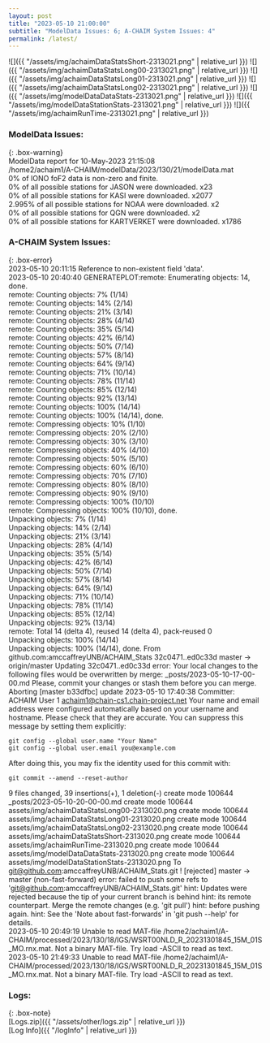 ```yaml
---
layout: post
title: "2023-05-10 21:00:00"
subtitle: "ModelData Issues: 6; A-CHAIM System Issues: 4"
permalink: /latest/
---
```


![]({{ "/assets/img/achaimDataStatsShort-2313021.png" | relative_url }})
![]({{ "/assets/img/achaimDataStatsLong00-2313021.png" | relative_url }})
![]({{ "/assets/img/achaimDataStatsLong01-2313021.png" | relative_url }})
![]({{ "/assets/img/achaimDataStatsLong02-2313021.png" | relative_url }})
![]({{ "/assets/img/modelDataDataStats-2313021.png" | relative_url }})
![]({{ "/assets/img/modelDataStationStats-2313021.png" | relative_url }})
![]({{ "/assets/img/achaimRunTime-2313021.png" | relative_url }})


### ModelData Issues:  
  
{: .box-warning}  
 ModelData report for 10-May-2023 21:15:08   
 /home2/achaim1/A-CHAIM/modelData/2023/130/21/modelData.mat   
 0% of IONO foF2 data is non-zero and finite.   
 0% of all possible stations for JASON were downloaded. x23   
 0% of all possible stations for KASI were downloaded. x2077   
 2.995% of all possible stations for NOAA were downloaded. x2   
 0% of all possible stations for QGN were downloaded. x2   
 0% of all possible stations for KARTVERKET were downloaded. x1786   
  
### A-CHAIM System Issues:  
  
{: .box-error}  
2023-05-10 20:11:15 Reference to non-existent field 'data'.  
2023-05-10 20:40:40 GENERATEPLOT:remote: Enumerating objects: 14, done.        
remote: Counting objects:   7% (1/14)        remote: Counting objects:  14% (2/14)        remote: Counting objects:  21% (3/14)        remote: Counting objects:  28% (4/14)        remote: Counting objects:  35% (5/14)        remote: Counting objects:  42% (6/14)        remote: Counting objects:  50% (7/14)        remote: Counting objects:  57% (8/14)        remote: Counting objects:  64% (9/14)        remote: Counting objects:  71% (10/14)        remote: Counting objects:  78% (11/14)        remote: Counting objects:  85% (12/14)        remote: Counting objects:  92% (13/14)        remote: Counting objects: 100% (14/14)        remote: Counting objects: 100% (14/14), done.        
remote: Compressing objects:  10% (1/10)        remote: Compressing objects:  20% (2/10)        remote: Compressing objects:  30% (3/10)        remote: Compressing objects:  40% (4/10)        remote: Compressing objects:  50% (5/10)        remote: Compressing objects:  60% (6/10)        remote: Compressing objects:  70% (7/10)        remote: Compressing objects:  80% (8/10)        remote: Compressing objects:  90% (9/10)        remote: Compressing objects: 100% (10/10)        remote: Compressing objects: 100% (10/10), done.        
Unpacking objects:   7% (1/14)   Unpacking objects:  14% (2/14)   Unpacking objects:  21% (3/14)   Unpacking objects:  28% (4/14)   Unpacking objects:  35% (5/14)   Unpacking objects:  42% (6/14)   Unpacking objects:  50% (7/14)   Unpacking objects:  57% (8/14)   Unpacking objects:  64% (9/14)   Unpacking objects:  71% (10/14)   Unpacking objects:  78% (11/14)   Unpacking objects:  85% (12/14)   Unpacking objects:  92% (13/14)   remote: Total 14 (delta 4), reused 14 (delta 4), pack-reused 0        
Unpacking objects: 100% (14/14)   Unpacking objects: 100% (14/14), done.
From github.com:amccaffreyUNB/ACHAIM_Stats
   32c0471..ed0c33d  master     -> origin/master
Updating 32c0471..ed0c33d
error: Your local changes to the following files would be overwritten by merge:
	_posts/2023-05-10-17-00-00.md
Please, commit your changes or stash them before you can merge.
Aborting
[master b33dfbc] update 2023-05-10 17:40:38
 Committer: ACHAIM User 1 <achaim1@chain-cs1.chain-project.net>
Your name and email address were configured automatically based
on your username and hostname. Please check that they are accurate.
You can suppress this message by setting them explicitly:

    git config --global user.name "Your Name"
    git config --global user.email you@example.com

After doing this, you may fix the identity used for this commit with:

    git commit --amend --reset-author

 9 files changed, 39 insertions(+), 1 deletion(-)
 create mode 100644 _posts/2023-05-10-20-00-00.md
 create mode 100644 assets/img/achaimDataStatsLong00-2313020.png
 create mode 100644 assets/img/achaimDataStatsLong01-2313020.png
 create mode 100644 assets/img/achaimDataStatsLong02-2313020.png
 create mode 100644 assets/img/achaimDataStatsShort-2313020.png
 create mode 100644 assets/img/achaimRunTime-2313020.png
 create mode 100644 assets/img/modelDataDataStats-2313020.png
 create mode 100644 assets/img/modelDataStationStats-2313020.png
To git@github.com:amccaffreyUNB/ACHAIM_Stats.git
 ! [rejected]        master -> master (non-fast-forward)
error: failed to push some refs to 'git@github.com:amccaffreyUNB/ACHAIM_Stats.git'
hint: Updates were rejected because the tip of your current branch is behind
hint: its remote counterpart. Merge the remote changes (e.g. 'git pull')
hint: before pushing again.
hint: See the 'Note about fast-forwards' in 'git push --help' for details.  
2023-05-10 20:49:19 Unable to read MAT-file /home2/achaim1/A-CHAIM/processed/2023/130/18/IGS/WSRT00NLD_R_20231301845_15M_01S_MO.rnx.mat. Not a binary MAT-file. Try load -ASCII to read as text.  
2023-05-10 21:49:33 Unable to read MAT-file /home2/achaim1/A-CHAIM/processed/2023/130/18/IGS/WSRT00NLD_R_20231301845_15M_01S_MO.rnx.mat. Not a binary MAT-file. Try load -ASCII to read as text.  

### Logs:  
  
{: .box-note}  
[Logs.zip]({{ "/assets/other/logs.zip" | relative_url }})  
[Log Info]({{ "/logInfo" | relative_url }})  
